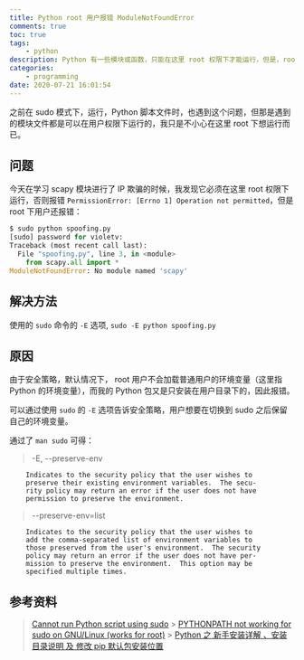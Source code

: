 ```yaml
---
title: Python root 用户报错 ModuleNotFoundError
comments: true
toc: true
tags:
    - python
description: Python 有一些模块或函数，只能在这里 root 权限下才能运行，但是，root 用户（sudo）运行，却报错 ModuleNotFoundError:No module named 'xxx'
categories:
    - programming
date: 2020-07-21 16:01:54
---
```


之前在 sudo 模式下，运行，Python 脚本文件时，也遇到这个问题，但那是遇到的模块文件都是可以在用户权限下运行的，我只是不小心在这里 root 下想运行而已。

## 问题

今天在学习 scapy 模块进行了 IP 欺骗的时候，我发现它必须在这里 root 权限下运行，否则报错 `PermissionError: [Errno 1] Operation not permitted`，但是 root 下用户还报错：

```python
$ sudo python spoofing.py
[sudo] password for violetv:
Traceback (most recent call last):
  File "spoofing.py", line 3, in <module>
    from scapy.all import *
ModuleNotFoundError: No module named 'scapy'
```

## 解决方法

使用的 `sudo` 命令的 `-E` 选项, `sudo -E python spoofing.py`

## 原因

由于安全策略，默认情况下， root 用户不会加载普通用户的环境变量（这里指 Python 的环境变量），而我的 Python 包又是只安装在用户目录下的，因此报错。

可以通过使用 `sudo` 的 `-E` 选项告诉安全策略，用户想要在切换到 sudo 之后保留自己的环境变量。

通过了 `man sudo` 可得：

> -E, --preserve-env

        Indicates to the security policy that the user wishes to
        preserve their existing environment variables.  The secu‐
        rity policy may return an error if the user does not have
        permission to preserve the environment.

> --preserve-env=list

        Indicates to the security policy that the user wishes to
        add the comma-separated list of environment variables to
        those preserved from the user's environment.  The security
        policy may return an error if the user does not have per‐
        mission to preserve the environment.  This option may be
        specified multiple times.

## 参考资料

> [Cannot run Python script using sudo](https://stackoverflow.com/questions/50315645/cannot-run-python-script-using-sudo) > [PYTHONPATH not working for sudo on GNU/Linux (works for root)](https://stackoverflow.com/questions/7969540/pythonpath-not-working-for-sudo-on-gnu-linux-works-for-root) > [Python 之 新手安装详解 、安装目录说明 及 修改 pip 默认包安装位置](https://blog.csdn.net/ZCShouCSDN/article/details/84990674)
